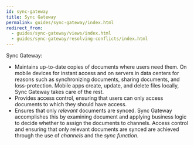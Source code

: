 ```yaml
---
id: sync-gateway
title: Sync Gateway
permalink: guides/sync-gateway/index.html
redirect_from:
  - guides/sync-gateway/views/index.html
  - guides/sync-gateway/resolving-conflicts/index.html
---
```


Sync Gateway:

- Maintains up-to-date copies of documents where users need them. On mobile devices for instant access and on servers in data centers for reasons such as synchronizing documents, sharing documents, and loss-protection. Mobile apps create, update, and delete files locally, Sync Gateway takes care of the rest.
- Provides access control, ensuring that users can only access documents to which they should have access.
- Ensures that only _relevant_ documents are synced. Sync Gateway accomplishes this by examining document and applying business logic to decide whether to assign the documents to channels. Access control and ensuring that only relevant documents are synced are achieved through the use of _channels_ and the _sync function_.